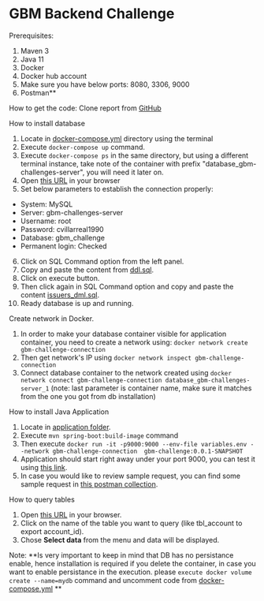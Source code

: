 # GBM Backend Challenge

Prerequisites:
1. Maven 3
2. Java 11
3. Docker
4. Docker hub account
5. Make sure you have below ports: 8080, 3306, 9000
6. Postman**

How to get the code:
Clone report from [GitHub](https://github.com/cdavid16/gbm-challenge)

How to install database
1. Locate in [docker-compose.yml](src/main/resources/database) directory using the terminal
2. Execute `docker-compose up` command.
3. Execute `docker-compose ps` in the same directory, but using a different terminal instance, take note of the
container with prefix "database_gbm-challenges-server", you will need it later on.
5. Open [this URL](http://localhost:8080/) in your browser
6. Set below parameters to establish the connection properly:
- System: MySQL
- Server: gbm-challenges-server
- Username: root
- Password: cvillarreal1990
- Database: gbm_challenge
- Permanent login: Checked
6. Click on SQL Command option from the left panel.
7. Copy and paste the content from [ddl.sql](src/main/resources/database/ddl/ddl.sql).
8. Click on execute button.
9. Then click again in SQL Command option and copy and paste the content 
[issuers_dml.sql](src/main/resources/database/issuers_dml.sql).
10. Ready database is up and running.


Create network in Docker.
1. In order to make your database container visible for application container, you need to create a network using:
   `docker network create gbm-challenge-connection`
2. Then get network's IP using `docker network inspect gbm-challenge-connection`
3. Connect database container to the network created using
   `docker network connect gbm-challenge-connection database_gbm-challenges-server_1` 
(note: last parameter is container name, make sure it matches from the one you got from db installation)

How to install Java Application
1. Locate in [application folder](/).
2. Execute `mvn spring-boot:build-image` command
3. Then execute `docker run -it -p9000:9000 --env-file variables.env --network gbm-challenge-connection 
gbm-challenge:0.0.1-SNAPSHOT`
4. Application should start right away under your port 9000, you can test it using 
[this link](http://localhost:9000/api/swagger-ui/index.html).
5. In case you would like to review sample request, you can find some sample request in 
[this postman collection](src/main/resources/postman/GBM-Challenge.postman_collection.json).

How to query tables
1. Open [this URL](http://localhost:8080/) in your browser.
2. Click on the name of the table you want to query (like tbl_account to export account_id).
3. Chose **Select data** from the menu and data will be displayed.

Note:
**Is very important to keep in mind that DB has no persistance enable, hence installation 
is required if you delete the container, in case you want to enable persistance in the execution.
please `execute docker volume create --name=mydb` command and uncomment code from 
[docker-compose.yml](src/main/resources/database/docker-compose.yml) **
